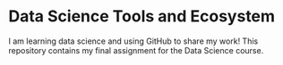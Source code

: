 # Data Science Tools and Ecosystem

I am learning data science and using GitHub to share my work!
This repository contains my final assignment for the Data Science course.

